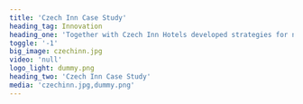 ```yaml
---
title: 'Czech Inn Case Study'
heading_tag: Innovation
heading_one: 'Together with Czech Inn Hotels developed strategies for new ways of accommodation'
toggle: '-1'
big_image: czechinn.jpg
video: 'null'
logo_light: dummy.png
heading_two: 'Czech Inn Case Study'
media: 'czechinn.jpg,dummy.png'
---
```


